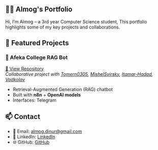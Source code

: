 ## 👨‍💻 Almog's Portfolio

Hi, I’m Almog – a 3rd year Computer Science student, 
This portfolio highlights some of my key projects and collaborations.

## 🚀 Featured Projects

### 🔹 Afeka College RAG Bot
[🔗 View Repository](https://github.com/Almog2/AfekQA---Q-A-Bot.git)  
*Collaborative project with [Tomern0305](https://github.com/tomern0305), [MishelSvirsky](https://github.com/MishelSvirsky), [Itamar-Hadad](https://github.com/Itamar-Hadad), [Vodkolav](https://github.com/vodkolav)*   

- Retrieval-Augmented Generation (RAG) chatbot  
- Built with **n8n** + **OpenAI models**  
- Interfaces: Telegram  

## 📫 Contact
- 📧 Email: almog.dinur@gmail.com  
- 💼 LinkedIn: [LinkedIn](https://www.linkedin.com/in/almog-dinur-6b5341325/) 
- 🌐 GitHub: [GitHub](https://github.com/Almog2) 

